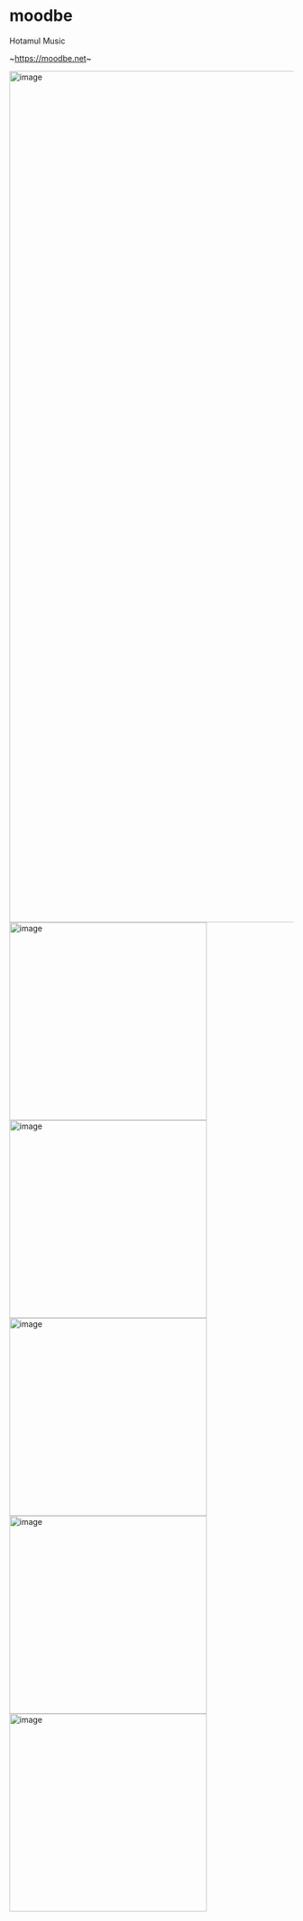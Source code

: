 # moodbe
Hotamul Music

~https://moodbe.net~

<img width="1506" alt="image" src="https://github.com/toughhyeok/moodbe/assets/88708976/d58be524-83bf-4af3-b856-38cfbb3c61d4">

<img width="350" alt="image" src="https://github.com/toughhyeok/moodbe/assets/88708976/75b01cf2-27fa-4156-b770-834531e9ae0d">

<img width="350" alt="image" src="https://github.com/toughhyeok/moodbe/assets/88708976/a1f6279c-bf47-4360-ab24-0bc8ecd9f278">

<img width="350" alt="image" src="https://github.com/toughhyeok/moodbe/assets/88708976/3ce477a0-5218-4873-ae75-9a673e147ba6">

<img width="350" alt="image" src="https://github.com/toughhyeok/moodbe/assets/88708976/fae268a0-5289-40d2-8d2e-807eb643b669">

<img width="350" alt="image" src="https://github.com/toughhyeok/moodbe/assets/88708976/e8885706-8542-41b5-ab76-40a597852a9c">
